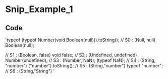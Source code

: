 # Snip_Example_1

## Code
'typeof (typeof Number(void Boolean(null))).toString();
  // S0 : (Null, null)
  Boolean(null);
  
  
  // S1 : (Boolean, false)
  void false;
  // S2 : (Undefined, undefined)
  Number(undefined);
  // S3 : (Number, NaN);
  (typeof NaN);
  // S4 : (String, "number")
  ("number").toString();
  // S5 : (String,"number")
  typeof "number";
  // S6 : (String,"String")
'
